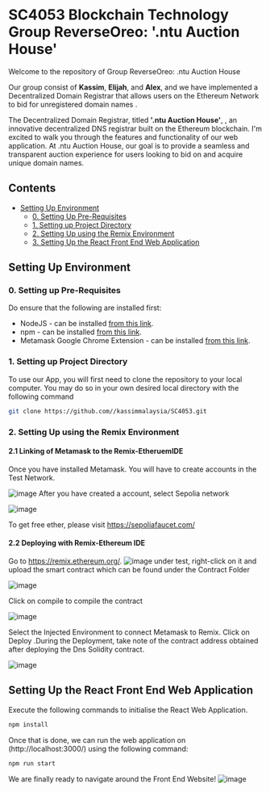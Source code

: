 # SC4053 Blockchain Technology Group ReverseOreo: '.ntu Auction House'

Welcome to the repository of Group ReverseOreo: .ntu Auction House 

Our group consist of  **Kassim**, **Elijah**, and **Alex**, and  we have implemented a Decentralized Domain Registrar that allows users on the Ethereum Network to bid for unregistered domain names .

The Decentralized Domain Registrar, titled **'.ntu Auction House'**, , an innovative decentralized DNS registrar built on the Ethereum blockchain. I'm excited to walk you through the features and functionality of our web application. At .ntu Auction House, our goal is to provide a seamless and transparent auction experience for users looking to bid on and acquire unique domain names.


## Contents
* [Setting Up Environment](#Environment)
  * [0. Setting Up Pre-Requisites](#PreReqs)
  * [1. Setting up Project Directory](#Directory)
  * [2. Setting Up using the Remix Environment](#RemixIDE)
  * [3.  Setting Up the React Front End Web Application](#FrontEnd)
 


<a name="Environment"></a>
## Setting Up Environment

<a name="PreReqs"></a>
### 0. Setting up Pre-Requisites

Do ensure that the following are installed first:

* NodeJS - can be installed [from this link](https://nodejs.org/en/).
* npm - can be installed [from this link](https://www.npmjs.com/get-npm).
* Metamask Google Chrome Extension - can be installed [from this link](https://metamask.io/download.html).


<a name="Directory"></a>
### 1. Setting up Project Directory

To use our App, you will first need to clone the repository to your local computer. You may do so in your own desired local directory with the following command

```bash
git clone https://github.com//kassimmalaysia/SC4053.git
```



<a name="RemixIDE"></a>
### 2. Setting Up using the Remix Environment

#### 2.1 Linking of Metamask to the Remix-EtheruemIDE
Once you have installed Metamask. You will have to create accounts in the Test Network.

![image](https://github.com/kassimmalaysia/SC4053/assets/101180214/24181b05-2f1b-45fe-82cd-97a9b7b9051c)
After you have created a account, select Sepolia network

![image](https://github.com/kassimmalaysia/SC4053/assets/101180214/7c88e66f-7605-4195-8f33-598d089572e6)

To get free ether, please visit https://sepoliafaucet.com/


#### 2.2 Deploying with Remix-Ethereum IDE

Go to https://remix.ethereum.org/.
![image](https://github.com/kassimmalaysia/SC4053/assets/101180214/41c2b5af-e0cc-49a3-8be4-288b34cddf96)
under test, right-click on it and upload the smart contract which can be found under the Contract Folder

![image](https://github.com/kassimmalaysia/SC4053/assets/101180214/9fdf7043-07fa-4928-a627-88ded151739d)

Click on compile to compile the contract


![image](https://github.com/kassimmalaysia/SC4053/assets/101180214/d4f8ea6f-a9f6-43dd-9358-f29bcaa622d6)


Select the Injected Environment to connect Metamask to Remix. Click on Deploy .During the Deployment, take note of the contract address obtained after deploying the Dns Solidity contract.

![image](https://github.com/kassimmalaysia/SC4053/assets/101180214/6b700f88-d716-4be8-84d6-2b08a6d6d992)




<a name="FrontEnd"></a>
## Setting Up the React Front End Web Application

Execute the following commands to initialise the React Web Application.

```bash
npm install
```

Once that is done, we can run the web application on (http://localhost:3000/)  using the following command:



```bash
npm run start
```


We are finally ready to navigate around the Front End Website!
![image](https://github.com/kassimmalaysia/SC4053/assets/101180214/7d791ddd-4c24-4738-af7c-21e17dba2eac)





